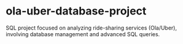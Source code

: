 # ola-uber-database-project
SQL project focused on analyzing ride-sharing services (Ola/Uber), involving database management and advanced SQL queries.

